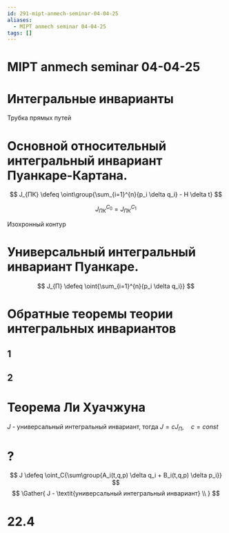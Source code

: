 ```yaml
---
id: 291-mipt-anmech-seminar-04-04-25
aliases:
  - MIPT anmech seminar 04-04-25
tags: []
---
```


# MIPT anmech seminar 04-04-25

# Интегральные инварианты

Трубка прямых путей

# Основной относительный интегральный инвариант Пуанкаре-Картана.

$$
J_{ПК} \defeq \oint\group{\sum_{i=1}^{n}{p_i \delta q_i} - H \delta t}
$$

$$
J_{ПК}^{C_0} = J_{ПК}^{C_1}
$$

Изохронный контур

# Универсальный интегральный инвариант Пуанкаре.

$$
J_{П} \defeq \oint{\sum_{i=1}^{n}{p_i \delta q_i}}
$$

# Обратные теоремы теории интегральных инвариантов

## 1

## 2

# Теорема Ли Хуачжуна

$J$ - универсальный интегральный инвариант, тогда $J = c J_{П},\quad c = const$

# ?
$$
J \defeq \oint_C{\sum\group{A_i(t,q,p) \delta q_i + B_i(t,q,p) \delta p_i}}
$$
$$
\Gather{
J - \textit{универсальный интегральный инвариант} \\
}
$$

# 22.4
